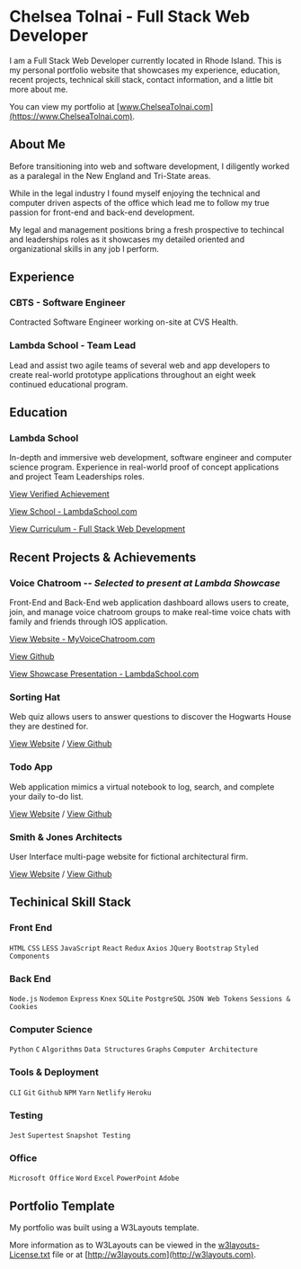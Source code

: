 # Chelsea Tolnai - Full Stack Web Developer

I am a Full Stack Web Developer currently located in Rhode Island. This is my personal portfolio website that showcases my experience, education, recent projects, technical skill stack, contact information, and a little bit more about me. 

You can view my portfolio at [www.ChelseaTolnai.com](https://www.ChelseaTolnai.com).

## About Me

Before transitioning into web and software development, I diligently worked as a paralegal in the New England and Tri-State areas.

While in the legal industry I found myself enjoying the technical and computer driven aspects of the office which lead me to follow my true passion for front-end and back-end development.

My legal and management positions bring a fresh prospective to techincal and leaderships roles as it showcases my detailed oriented and organizational skills in any job I perform.

## Experience

### CBTS - Software Engineer

Contracted Software Engineer working on-site at CVS Health.

### Lambda School - Team Lead

Lead and assist two agile teams of several web and app developers to create real-world prototype applications throughout an eight week continued educational program.

## Education

### Lambda School

In-depth and immersive web development, software engineer and computer science program. Experience in real-world proof of concept applications and project Team Leaderships roles.

[View Verified Achievement](https://www.youracclaim.com/badges/be49f5f2-5803-462c-97a4-799bae02c1b9/linked_in)

[View School - LambdaSchool.com](https://lambdaschool.com/)

[View Curriculum - Full Stack Web Development](https://learn.lambdaschool.com/course/cs-fsw)

## Recent Projects & Achievements

### Voice Chatroom -- *Selected to present at Lambda Showcase*

Front-End and Back-End web application dashboard allows users to create, join, and manage voice chatroom groups to make real-time voice chats with family and friends through IOS application.

[View Website - MyVoiceChatroom.com](https://www.myvoicechatroom.com/)

[View Github](https://github.com/intercom-app)

[View Showcase Presentation - LambdaSchool.com](https://lambdaschool.com/lab-demos/voice-chatroom)

### Sorting Hat

Web quiz allows users to answer questions to discover the Hogwarts House they are destined for.

  [View Website](https://catolnai-sorting-hat.netlify.com) / [View Github](https://github.com/ChelseaTolnai/Sorting-Hat-Quiz)

### Todo App

Web application mimics a virtual notebook to log, search, and complete your daily to-do list.

[View Website](https://catolnai-todo-app.netlify.com/) / [View Github](https://github.com/ChelseaTolnai/React-Todo-App)

### Smith & Jones Architects

User Interface multi-page website for fictional architectural firm.

[View Website](https://catolnai-ui-architects.netlify.com/) / [View Github](https://github.com/ChelseaTolnai/Architecture-Marketing-Site)

## Techinical Skill Stack

### Front End

`HTML` `CSS` `LESS` `JavaScript` `React` `Redux` `Axios` `JQuery` `Bootstrap` `Styled Components`

### Back End

`Node.js` `Nodemon` `Express` `Knex` `SQLite` `PostgreSQL` `JSON Web Tokens` `Sessions & Cookies`

### Computer Science

`Python` `C` `Algorithms` `Data Structures` `Graphs` `Computer Architecture`

### Tools & Deployment

`CLI` `Git` `Github` `NPM` `Yarn` `Netlify` `Heroku`

### Testing

`Jest` `Supertest` `Snapshot Testing`

### Office

`Microsoft Office` `Word` `Excel` `PowerPoint` `Adobe`

## Portfolio Template

My portfolio was built using a W3Layouts template. 

More information as to W3Layouts can be viewed in the [w3layouts-License.txt](w3layouts-License.txt) file or at [http://w3layouts.com](http://w3layouts.com).
